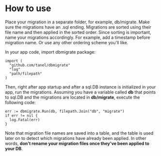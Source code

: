
How to use
==========
Place your migration in a separate folder, for example, db/migrate.
Make sure the migrations have an .sql ending.
Migrations are sorted using their file name and then applied in the sorted order.
Since sorting is important, name your migrations accordingly. For example,
add a timestamp before migration name. Or use any other ordering scheme you'll like.

In your app code, import dbmigrate package:
```golang
import (
  "github.com/tanel/dbmigrate"
  "log"
  "path/filepath"
)
```

Then, right after app startup and after a sql.DB instance is initialized in your app, 
run the migrations. Assuming you have a variable called **db** that points to sql.DB
and the migrations are located in **db/migrate**, execute the following code:

```golang
err := dbmigrate.Run(db, filepath.Join("db", "migrate")
if err != nil {
  log.Fatal(err)
}
```

Note that migration file names are saved into a table, and the table is used
later on to detect which migrations have already been applied. In other words,
**don't rename your migration files once they've been applied to your DB**.
